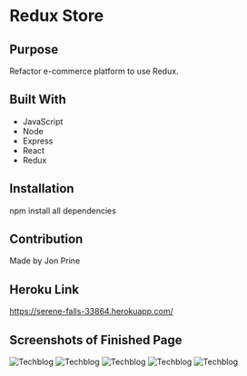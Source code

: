 # Redux Store

## Purpose
Refactor e-commerce platform to use Redux.

## Built With
* JavaScript
* Node
* Express
* React
* Redux

## Installation
npm install all dependencies

## Contribution
Made by Jon Prine

## Heroku Link
https://serene-falls-33864.herokuapp.com/

## Screenshots of Finished Page
![Techblog](assets/screenshot1.png)
![Techblog](assets/screenshot2.png)
![Techblog](assets/screenshot3.png)
![Techblog](assets/screenshot4.png)
![Techblog](assets/screenshot5.png)